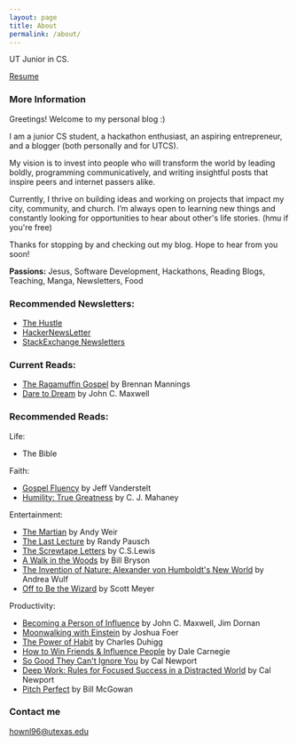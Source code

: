 ```yaml
---
layout: page
title: About
permalink: /about/
---
```


UT Junior in CS.

[Resume](https://resume.creddle.io/resume/1qup0246pjd)

### More Information

Greetings! Welcome to my personal blog :)

I am a junior CS student, a hackathon enthusiast, an aspiring entrepreneur, and a blogger (both personally and for UTCS).

My vision is to invest into people who will transform the world by leading boldly, programming communicatively, and writing insightful posts that inspire peers and internet passers alike.

Currently, I thrive on building ideas and working on projects that impact my city, community, and church. I’m always open to learning new things and constantly looking for opportunities to hear about other's life stories. (hmu if you're free)

Thanks for stopping by and checking out my blog. Hope to hear from you soon!

**Passions:** Jesus, Software Development, Hackathons, Reading Blogs, Teaching, Manga, Newsletters, Food


### Recommended Newsletters:

- [The Hustle](http://ambassadors.thehustle.co/?ref=76af0631a4)
- [HackerNewsLetter](www.hackernewsletter.com)
- [StackExchange Newsletters](http://stackexchange.com/newsletters)

### Current Reads:
- [The Ragamuffin Gospel](http://amzn.to/2vQxA14) by Brennan Mannings
- [Dare to Dream](http://amzn.to/2vM0Fwe) by John C. Maxwell

### Recommended Reads:

Life:

- The Bible

Faith:

- [Gospel Fluency](http://amzn.to/2vQWOw4) by Jeff Vanderstelt
- [Humility: True Greatness](http://amzn.to/2waqQNW) by C. J. Mahaney

Entertainment:

- [The Martian](http://amzn.to/2vReKH4) by Andy Weir
- [The Last Lecture](http://amzn.to/2icSi82) by Randy Pausch
- [The Screwtape Letters](http://amzn.to/2vM4p0z) by C.S.Lewis
- [A Walk in the Woods](http://amzn.to/2wZrZFO) by Bill Bryson
- [The Invention of Nature: Alexander von Humboldt's New World](http://amzn.to/2ieeVJs) by Andrea Wulf
- [Off to Be the Wizard](http://amzn.to/2fSrOrT) by Scott Meyer

Productivity:

- [Becoming a Person of Influence](http://amzn.to/2vMEcPD) by John C. Maxwell, Jim Dornan
- [Moonwalking with Einstein](http://amzn.to/2ieXgRV) by Joshua Foer
- [The Power of Habit](http://amzn.to/2vQOtbM) by Charles Duhigg
- [How to Win Friends & Influence People](http://amzn.to/2uQvjFT) by Dale Carnegie
- [So Good They Can't Ignore You](http://amzn.to/2vLqFaP) by Cal Newport
- [Deep Work: Rules for Focused Success in a Distracted World](http://amzn.to/2idVDnt) by Cal Newport
- [Pitch Perfect](http://amzn.to/2vQCGu8) by Bill McGowan


### Contact me

[hownl96@utexas.edu](mailto:hownl96@utexas.edu)
